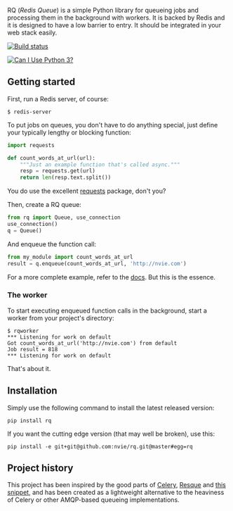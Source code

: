RQ (_Redis Queue_) is a simple Python library for queueing jobs and processing
them in the background with workers.  It is backed by Redis and it is designed
to have a low barrier to entry.  It should be integrated in your web stack
easily.

[![Build status](https://secure.travis-ci.org/nvie/rq.png?branch=master)](https://secure.travis-ci.org/nvie/rq)

[![Can I Use Python 3?](https://caniusepython3.com/project/rq.svg)](https://caniusepython3.com/project/rq)


## Getting started

First, run a Redis server, of course:

```console
$ redis-server
```

To put jobs on queues, you don't have to do anything special, just define
your typically lengthy or blocking function:

```python
import requests

def count_words_at_url(url):
    """Just an example function that's called async."""
    resp = requests.get(url)
    return len(resp.text.split())
```

You do use the excellent [requests][r] package, don't you?

Then, create a RQ queue:

```python
from rq import Queue, use_connection
use_connection()
q = Queue()
```

And enqueue the function call:

```python
from my_module import count_words_at_url
result = q.enqueue(count_words_at_url, 'http://nvie.com')
```

For a more complete example, refer to the [docs][d].  But this is the essence.


### The worker

To start executing enqueued function calls in the background, start a worker
from your project's directory:

```console
$ rqworker
*** Listening for work on default
Got count_words_at_url('http://nvie.com') from default
Job result = 818
*** Listening for work on default
```

That's about it.


## Installation

Simply use the following command to install the latest released version:

    pip install rq

If you want the cutting edge version (that may well be broken), use this:

    pip install -e git+git@github.com:nvie/rq.git@master#egg=rq


## Project history

This project has been inspired by the good parts of [Celery][1], [Resque][2]
and [this snippet][3], and has been created as a lightweight alternative to the
heaviness of Celery or other AMQP-based queueing implementations.

[r]: http://python-requests.org
[d]: http://nvie.github.com/rq/docs/
[m]: http://pypi.python.org/pypi/mailer
[p]: http://docs.python.org/library/pickle.html
[1]: http://www.celeryproject.org/
[2]: https://github.com/defunkt/resque
[3]: http://flask.pocoo.org/snippets/73/
